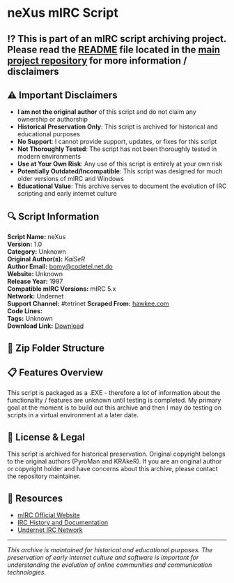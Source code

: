 # neXus mIRC Script

## ⁉️ This is part of an mIRC script archiving project. Please read the [README](https://github.com/sorzkode/mirc_scripts_archive/blob/main/README.md) file located in the [main project repository](https://github.com/sorzkode/mirc_scripts_archive) for more information / disclaimers  

## ⚠️ Important Disclaimers

- **I am not the original author** of this script and do not claim any ownership or authorship
- **Historical Preservation Only**: This script is archived for historical and educational purposes
- **No Support**: I cannot provide support, updates, or fixes for this script
- **Not Thoroughly Tested**: The script has not been thoroughly tested in modern environments
- **Use at Your Own Risk**: Any use of this script is entirely at your own risk
- **Potentially Outdated/Incompatible**: This script was designed for much older versions of mIRC and Windows
- **Educational Value**: This archive serves to document the evolution of IRC scripting and early internet culture

## 🔍 Script Information

**Script Name:** neXus  
**Version:** 1.0  
**Category:** Unknown  
**Original Author(s):** _KaiSeR_  
**Author Email:** <bomy@codetel.net.do>  
**Website:** Unknown  
**Release Year:** 1997  
**Compatible mIRC Versions:** mIRC 5.x  
**Network:** Undernet  
**Support Channel:** #tetrinet
**Scraped From:** [hawkee.com](http://www.hawkee.com:80/scripts/neXus.zip)  
**Code Lines:**  
**Tags:** Unknown  
**Download Link:** [Download](https://github.com/sorzkode/mirc_scripts_archive/raw/main/hawkee.com/nexus_script/nexus_script.zip)  

## 📂 Zip Folder Structure

## 📋 Features Overview

This script is packaged as a .EXE - therefore a lot of information about the functionality / features are unknown until testing is completed. My primary goal at the moment is to build out this archive and then I may do testing on scripts in a virtual environment at a later date.

## 📜 License & Legal

This script is archived for historical preservation. Original copyright belongs to the original authors (PyroMan and KRAkeR). If you are an original author or copyright holder and have concerns about this archive, please contact the repository maintainer.

## 🔗 Resources

- [mIRC Official Website](https://www.mirc.com/)
- [IRC History and Documentation](https://tools.ietf.org/rfc/rfc1459.txt)
- [Undernet IRC Network](http://www.undernet.org/)

---

*This archive is maintained for historical and educational purposes. The preservation of early internet culture and software is important for understanding the evolution of online communities and communication technologies.*